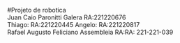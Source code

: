 #Projeto de robotica  
Juan Caio Paronitti Galera RA:221220676  
Thiago: RA:221220445
Angelo: RA:221220817  
Rafael Augusto Feliciano Assembleia RA:RA: 221-221-039
